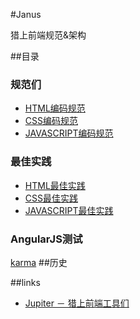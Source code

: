 #Janus

猎上前端规范&amp;架构

##目录

### 规范们

* [HTML编码规范](https://github.com/HunterOn-Ued/Janus/blob/master/docs/HTML.md)
* [CSS编码规范](https://github.com/HunterOn-Ued/Janus/blob/master/docs/CSS.md)
* [JAVASCRIPT编码规范](https://github.com/HunterOn-Ued/Janus/blob/master/docs/JS.md)

### 最佳实践

* [HTML最佳实践](https://github.com/HunterOn-Ued/Janus/blob/master/docs/HTML.bp.md)
* [CSS最佳实践](https://github.com/HunterOn-Ued/Janus/blob/master/docs/CSS.bp.md)
* [JAVASCRIPT最佳实践](https://github.com/HunterOn-Ued/Janus/blob/master/docs/JS.bp.md)

### AngularJS测试
[karma](https://github.com/HunterOn-Ued/Janus/tree/master/karma%5Bjasmine%5D)
##历史

##links
+ [Jupiter － 猎上前端工具们](https://github.com/HunterOn-Ued/Jupiter)